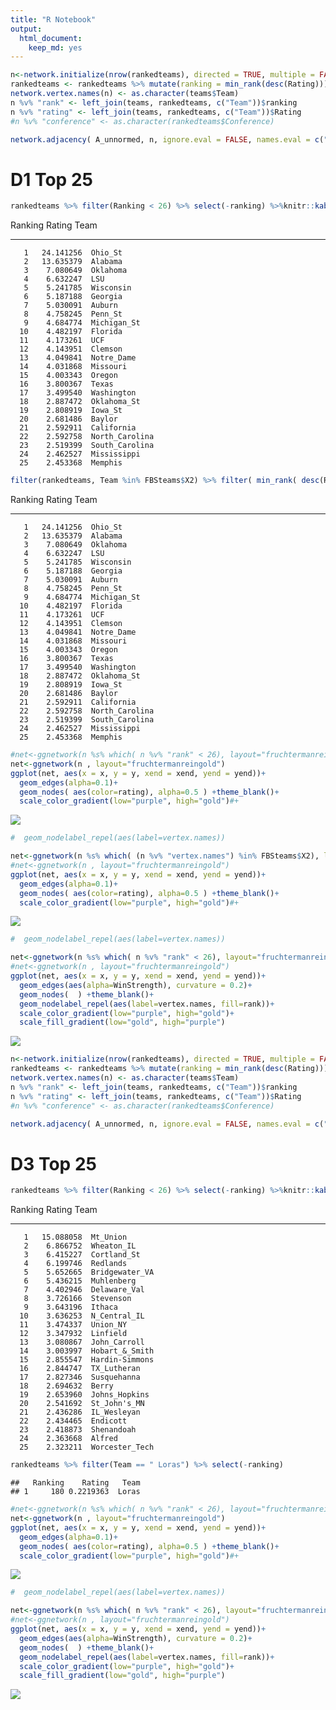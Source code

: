 ```yaml
---
title: "R Notebook"
output: 
  html_document: 
    keep_md: yes
---
```








```r
n<-network.initialize(nrow(rankedteams), directed = TRUE, multiple = FALSE, loops = TRUE)
rankedteams <- rankedteams %>% mutate(ranking = min_rank(desc(Rating)))
network.vertex.names(n) <- as.character(teams$Team)
n %v% "rank" <- left_join(teams, rankedteams, c("Team"))$ranking
n %v% "rating" <- left_join(teams, rankedteams, c("Team"))$Rating
#n %v% "conference" <- as.character(rankedteams$Conference)

network.adjacency( A_unnormed, n, ignore.eval = FALSE, names.eval = c("WinStrength"))
```

# D1 Top 25 


```r
rankedteams %>% filter(Ranking < 26) %>% select(-ranking) %>%knitr::kable()
```



 Ranking      Rating  Team           
--------  ----------  ---------------
       1   24.141256  Ohio_St        
       2   13.635379  Alabama        
       3    7.080649  Oklahoma       
       4    6.632247  LSU            
       5    5.241785  Wisconsin      
       6    5.187188  Georgia        
       7    5.030091  Auburn         
       8    4.758245  Penn_St        
       9    4.684774  Michigan_St    
      10    4.482197  Florida        
      11    4.173261  UCF            
      12    4.143951  Clemson        
      13    4.049841  Notre_Dame     
      14    4.031868  Missouri       
      15    4.003343  Oregon         
      16    3.800367  Texas          
      17    3.499540  Washington     
      18    2.887472  Oklahoma_St    
      19    2.808919  Iowa_St        
      20    2.681486  Baylor         
      21    2.592911  California     
      22    2.592758  North_Carolina 
      23    2.519399  South_Carolina 
      24    2.462527  Mississippi    
      25    2.453368  Memphis        


```r
filter(rankedteams, Team %in% FBSteams$X2) %>% filter( min_rank( desc(Rating)) <26) %>% select(-ranking) %>% knitr::kable()
```



 Ranking      Rating  Team           
--------  ----------  ---------------
       1   24.141256  Ohio_St        
       2   13.635379  Alabama        
       3    7.080649  Oklahoma       
       4    6.632247  LSU            
       5    5.241785  Wisconsin      
       6    5.187188  Georgia        
       7    5.030091  Auburn         
       8    4.758245  Penn_St        
       9    4.684774  Michigan_St    
      10    4.482197  Florida        
      11    4.173261  UCF            
      12    4.143951  Clemson        
      13    4.049841  Notre_Dame     
      14    4.031868  Missouri       
      15    4.003343  Oregon         
      16    3.800367  Texas          
      17    3.499540  Washington     
      18    2.887472  Oklahoma_St    
      19    2.808919  Iowa_St        
      20    2.681486  Baylor         
      21    2.592911  California     
      22    2.592758  North_Carolina 
      23    2.519399  South_Carolina 
      24    2.462527  Mississippi    
      25    2.453368  Memphis        


```r
#net<-ggnetwork(n %s% which( n %v% "rank" < 26), layout="fruchtermanreingold")
net<-ggnetwork(n , layout="fruchtermanreingold")
ggplot(net, aes(x = x, y = y, xend = xend, yend = yend))+
  geom_edges(alpha=0.1)+
  geom_nodes( aes(color=rating), alpha=0.5 ) +theme_blank()+
  scale_color_gradient(low="purple", high="gold")#+
```

![](RankAndNetwork_files/figure-html/plotNetwork-1.png)<!-- -->

```r
#  geom_nodelabel_repel(aes(label=vertex.names))
```



```r
net<-ggnetwork(n %s% which( (n %v% "vertex.names") %in% FBSteams$X2), layout="fruchtermanreingold")
#net<-ggnetwork(n , layout="fruchtermanreingold")
ggplot(net, aes(x = x, y = y, xend = xend, yend = yend))+
  geom_edges(alpha=0.1)+
  geom_nodes( aes(color=rating), alpha=0.5 ) +theme_blank()+
  scale_color_gradient(low="purple", high="gold")#+
```

![](RankAndNetwork_files/figure-html/plotNetworkFBS-1.png)<!-- -->

```r
#  geom_nodelabel_repel(aes(label=vertex.names))
```



```r
net<-ggnetwork(n %s% which( n %v% "rank" < 26), layout="fruchtermanreingold")
#net<-ggnetwork(n , layout="fruchtermanreingold")
ggplot(net, aes(x = x, y = y, xend = xend, yend = yend))+
  geom_edges(aes(alpha=WinStrength), curvature = 0.2)+
  geom_nodes(  ) +theme_blank()+
  geom_nodelabel_repel(aes(label=vertex.names, fill=rank))+
  scale_color_gradient(low="purple", high="gold")+
  scale_fill_gradient(low="gold", high="purple")
```

![](RankAndNetwork_files/figure-html/plottop25-1.png)<!-- -->






```r
n<-network.initialize(nrow(rankedteams), directed = TRUE, multiple = FALSE, loops = TRUE)
rankedteams <- rankedteams %>% mutate(ranking = min_rank(desc(Rating)))
network.vertex.names(n) <- as.character(teams$Team)
n %v% "rank" <- left_join(teams, rankedteams, c("Team"))$ranking
n %v% "rating" <- left_join(teams, rankedteams, c("Team"))$Rating
#n %v% "conference" <- as.character(rankedteams$Conference)

network.adjacency( A_unnormed, n, ignore.eval = FALSE, names.eval = c("WinStrength"))
```

# D3 Top 25 


```r
rankedteams %>% filter(Ranking < 26) %>% select(-ranking) %>%knitr::kable()
```



 Ranking      Rating  Team           
--------  ----------  ---------------
       1   15.088058  Mt_Union       
       2    6.866752  Wheaton_IL     
       3    6.415227  Cortland_St    
       4    6.199746  Redlands       
       5    5.652665  Bridgewater_VA 
       6    5.436215  Muhlenberg     
       7    4.402946  Delaware_Val   
       8    3.726166  Stevenson      
       9    3.643196  Ithaca         
      10    3.636253  N_Central_IL   
      11    3.474337  Union_NY       
      12    3.347932  Linfield       
      13    3.080867  John_Carroll   
      14    3.003997  Hobart_&_Smith 
      15    2.855547  Hardin-Simmons 
      16    2.844747  TX_Lutheran    
      17    2.827346  Susquehanna    
      18    2.694632  Berry          
      19    2.653960  Johns_Hopkins  
      20    2.541692  St_John's_MN   
      21    2.436286  IL_Wesleyan    
      22    2.434465  Endicott       
      23    2.418873  Shenandoah     
      24    2.363668  Alfred         
      25    2.323211  Worcester_Tech 

```r
rankedteams %>% filter(Team == " Loras") %>% select(-ranking)
```

```
##   Ranking    Rating   Team
## 1     180 0.2219363  Loras
```




```r
#net<-ggnetwork(n %s% which( n %v% "rank" < 26), layout="fruchtermanreingold")
net<-ggnetwork(n , layout="fruchtermanreingold")
ggplot(net, aes(x = x, y = y, xend = xend, yend = yend))+
  geom_edges(alpha=0.1)+
  geom_nodes( aes(color=rating), alpha=0.5 ) +theme_blank()+
  scale_color_gradient(low="purple", high="gold")#+
```

![](RankAndNetwork_files/figure-html/plotNetworkD3-1.png)<!-- -->

```r
#  geom_nodelabel_repel(aes(label=vertex.names))
```



```r
net<-ggnetwork(n %s% which( n %v% "rank" < 26), layout="fruchtermanreingold")
#net<-ggnetwork(n , layout="fruchtermanreingold")
ggplot(net, aes(x = x, y = y, xend = xend, yend = yend))+
  geom_edges(aes(alpha=WinStrength), curvature = 0.2)+
  geom_nodes(  ) +theme_blank()+
  geom_nodelabel_repel(aes(label=vertex.names, fill=rank))+
  scale_color_gradient(low="purple", high="gold")+
  scale_fill_gradient(low="gold", high="purple")
```

![](RankAndNetwork_files/figure-html/plottop25D3-1.png)<!-- -->
